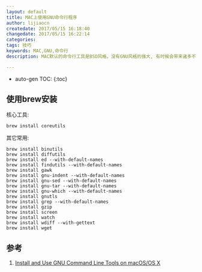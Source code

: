 ```yaml
---
layout: default
title: MAC上使用GNU命令行程序
author: lijiaocn
createdate: 2017/05/15 16:18:40
changedate: 2017/05/15 16:22:14
categories:
tags: 技巧
keywords: MAC,GNU,命令行
description: MAC默认的命令行工具是BSD风格，没有GNU风格的强大, 有时候会带来诸多不便。

---
```


* auto-gen TOC:
{:toc}

## 使用brew安装 

核心工具:

	brew install coreutils

其它常用:

	brew install binutils
	brew install diffutils
	brew install ed --with-default-names
	brew install findutils --with-default-names
	brew install gawk
	brew install gnu-indent --with-default-names
	brew install gnu-sed --with-default-names
	brew install gnu-tar --with-default-names
	brew install gnu-which --with-default-names
	brew install gnutls
	brew install grep --with-default-names
	brew install gzip
	brew install screen
	brew install watch
	brew install wdiff --with-gettext
	brew install wget

## 参考

1. [Install and Use GNU Command Line Tools on macOS/OS X][1] 

[1]: https://www.topbug.net/blog/2013/04/14/install-and-use-gnu-command-line-tools-in-mac-os-x/ "Install and Use GNU Command Line Tools on macOS/OS X"
